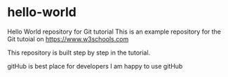 # hello-world
Hello World repository for Git tutorial
This is an example repository for the Git tutoial on https://www.w3schools.com

This repository is built step by step in the tutorial.

gitHub is best place for developers
I am happy to use gitHub
